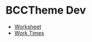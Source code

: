 # BCCTheme Dev

- [Worksheet](https://emacsfodder.github.io/black-cherry-cream-dev/)
- [Work Times](https://emacsfodder.github.io/black-cherry-cream-dev/worktime.html)
